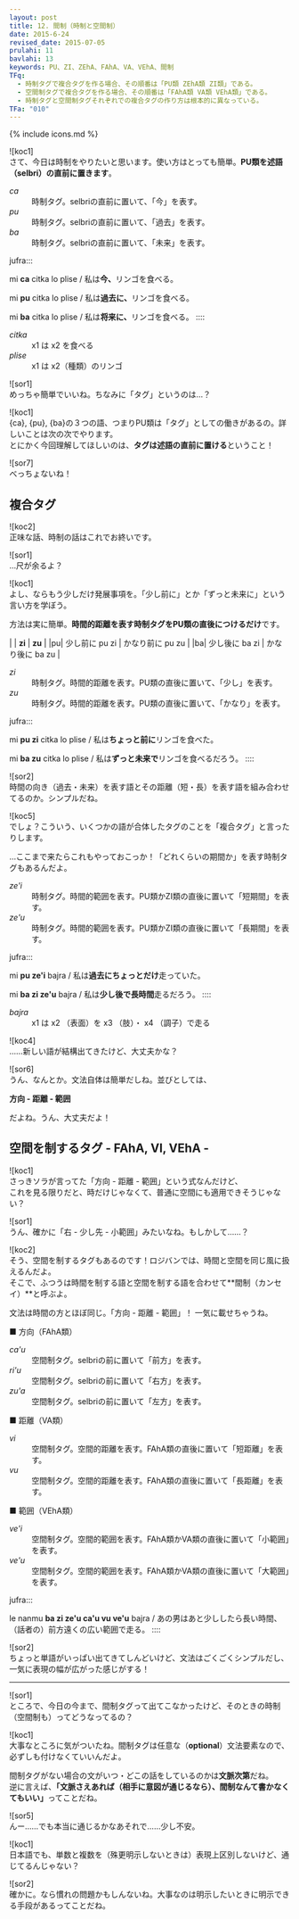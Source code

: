 ```yaml
---
layout: post
title: 12. 間制（時制と空間制）
date: 2015-6-24
revised_date: 2015-07-05
prulahi: 11
bavlahi: 13
keywords: PU、ZI、ZEhA、FAhA、VA、VEhA、間制
TFq:
  - 時制タグで複合タグを作る場合、その順番は「PU類 ZEhA類 ZI類」である。
  - 空間制タグで複合タグを作る場合、その順番は「FAhA類 VA類 VEhA類」である。
  - 時制タグと空間制タグそれぞれでの複合タグの作り方は根本的に異なっている。
TFa: "010"
---
```

{% include icons.md %}

![koc1]  
さて、今日は時制をやりたいと思います。使い方はとっても簡単。**PU類を述語（selbri）の直前に置きます**。

<dl class="box valsi drani">
<dt><dfn>ca</dfn></dt>
<dd >時制タグ。selbriの直前に置いて、「今」を表す。</dd>
<dt><dfn>pu</dfn></dt>
<dd >時制タグ。selbriの直前に置いて、「過去」を表す。</dd>
<dt><dfn>ba</dfn></dt>
<dd >時制タグ。selbriの直前に置いて、「未来」を表す。</dd>
</dl>

jufra:::

mi <b>ca</b> citka lo plise / 私は<b>今、</b>リンゴを食べる。

mi <b>pu</b> citka lo plise / 私は<b>過去に、</b>リンゴを食べる。

mi <b>ba</b> citka lo plise / 私は<b>将来に、</b>リンゴを食べる。
::::

<dl class="box valsi">
<dt><dfn>citka</dfn></dt>
<dd >x1 は x2 を食べる</dd>
<dt><dfn>plise</dfn></dt>
<dd >x1 は x2（種類）のリンゴ</dd>
</dl>

![sor1]  
めっちゃ簡単でいいね。ちなみに「タグ」というのは…？

![koc1]  
{ca}, {pu}, {ba}の３つの語、つまりPU類は「タグ」としての働きがあるの。詳しいことは次の次でやります。  
とにかく今回理解してほしいのは、**タグは述語の直前に置ける**ということ！

![sor7]  
べっちょないね！

## 複合タグ

![koc2]  
正味な話、時制の話はこれでお終いです。

![sor1]  
…尺が余るよ？

![koc1]  
よし、ならもう少しだけ発展事項を。「少し前に」とか「ずっと未来に」という言い方を学ぼう。

方法は実に簡単。**時間的距離を表す時制タグをPU類の直後につけるだけ**です。

|  |     <b>zi</b>         |        <b>zu</b>        |
|pu| 少し前に pu zi | かなり前に pu zu |
|ba| 少し後に ba zi | かなり後に ba zu |

<dl class="box valsi drani">
<dt><dfn>zi</dfn></dt>
<dd >時制タグ。時間的距離を表す。PU類の直後に置いて、「少し」を表す。</dd>
<dt><dfn>zu</dfn></dt>
<dd >時制タグ。時間的距離を表す。PU類の直後に置いて、「かなり」を表す。</dd>
</dl>

jufra:::

mi <b>pu zi</b> citka lo plise / 私は<b>ちょっと前に</b>リンゴを食べた。

mi <b>ba zu</b> citka lo plise / 私は<b>ずっと未来で</b>リンゴを食べるだろう。
::::

![sor2]  
時間の向き（過去・未来）を表す語とその距離（短・長）を表す語を組み合わせてるのか。シンプルだね。  

![koc5]  
でしょ？こういう、いくつかの語が合体したタグのことを「複合タグ」と言ったりします。

…ここまで来たらこれもやっておこっか！「どれくらいの期間か」を表す時制タグもあるんだよ。

<dl class="box valsi drani">
<dt><dfn>ze'i</dfn></dt>
<dd >時制タグ。時間的範囲を表す。PU類かZI類の直後に置いて「短期間」を表す。</dd>
<dt><dfn>ze'u</dfn></dt>
<dd >時制タグ。時間的範囲を表す。PU類かZI類の直後に置いて「長期間」を表す。</dd>
</dl>

jufra:::

mi <b>pu ze'i</b> bajra / 私は<b>過去にちょっとだけ</b>走っていた。

mi <b>ba zi ze'u</b> bajra / 私は<b>少し後で長時間</b>走るだろう。
::::

<dl class="box valsi">
<dt><dfn>bajra</dfn></dt>
<dd >x1 は x2 （表面）を x3 （肢）・ x4 （調子）で走る</dd>
</dl>

![koc4]  
……新しい語が結構出てきたけど、大丈夫かな？

![sor6]  
うん、なんとか。文法自体は簡単だしね。並びとしては、

**方向 - 距離 - 範囲**

だよね。うん、大丈夫だよ！


## 空間を制するタグ - FAhA, VI, VEhA -

![koc1]  
さっきソラが言ってた「方向 - 距離 - 範囲」という式なんだけど、  
これを見る限りだと、時だけじゃなくて、普通に空間にも適用できそうじゃない？

![sor1]  
うん、確かに「右 - 少し先 - 小範囲」みたいなね。もしかして……？

![koc2]  
そう、空間を制するタグもあるのです！ロジバンでは、時間と空間を同じ風に扱えるんだよ。  
そこで、ふつうは時間を制する語と空間を制する語を合わせて**間制（カンセイ）**と呼ぶよ。  

文法は時間の方とほぼ同じ。「方向 - 距離 - 範囲」！ 一気に載せちゃうね。


■ 方向（FAhA類）

<dl class="box valsi drani">
<dt><dfn>ca'u</dfn></dt>
<dd >空間制タグ。selbriの前に置いて「前方」を表す。</dd>
<dt><dfn>ri'u</dfn></dt>
<dd >空間制タグ。selbriの前に置いて「右方」を表す。</dd>
<dt><dfn>zu'a</dfn></dt>
<dd >空間制タグ。selbriの前に置いて「左方」を表す。</dd>
</dl>


■ 距離（VA類）

<dl class="box valsi drani">
<dt><dfn>vi</dfn></dt>
<dd >空間制タグ。空間的距離を表す。FAhA類の直後に置いて「短距離」を表す。</dd>
<dt><dfn>vu</dfn></dt>
<dd >空間制タグ。空間的距離を表す。FAhA類の直後に置いて「長距離」を表す。</dd>
</dl>


■ 範囲（VEhA類）

<dl class="box valsi drani">
<dt><dfn>ve'i</dfn></dt>
<dd >空間制タグ。空間的範囲を表す。FAhA類かVA類の直後に置いて「小範囲」を表す。</dd>
<dt><dfn>ve'u</dfn></dt>
<dd >空間制タグ。空間的範囲を表す。FAhA類かVA類の直後に置いて「大範囲」を表す。</dd>
</dl>


jufra:::

le nanmu <b>ba zi ze'u ca'u vu ve'u</b> bajra / あの男はあと少ししたら長い時間、（話者の）前方遠くの広い範囲で走る。
::::

![sor2]  
ちょっと単語がいっぱい出てきてしんどいけど、文法はごくごくシンプルだし、一気に表現の幅が広がった感じがする！

-----

![sor1]  
ところで、今日の今まで、間制タグって出てこなかったけど、そのときの時制（空間制も）ってどうなってるの？

![koc1]  
大事なところに気がついたね。間制タグは任意な（<b>optional</b>）文法要素なので、必ずしも付けなくていいんだよ。

間制タグがない場合の文がいつ・どこの話をしているのかは<b>文脈次第</b>だね。  
逆に言えば、<b>「文脈さえあれば（相手に意図が通じるなら）、間制なんて書かなくてもいい」</b>ってことだね。

![sor5]  
んー……でも本当に通じるかなあそれで……少し不安。

![koc1]  
日本語でも、単数と複数を（殊更明示しないときは）表現上区別しないけど、通じてるんじゃない？

![sor2]  
確かに。なら慣れの問題かもしんないね。大事なのは明示したいときに明示できる手段があるってことだね。
